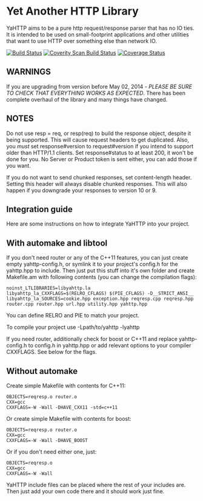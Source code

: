Yet Another HTTP Library
========================

YaHTTP aims to be a pure http request/response parser that has no IO ties. It is intended to be used on small-footprint applications and other utilities that want to use HTTP over something else than network IO.

[![Build Status](https://github.com/cmouse/yahttp/actions/workflows/coverity.yml/badge.svg)](https://github.com/cmouse/yahttp/actions/workflows/coverity.yml)
[![Coverity Scan Build Status](https://scan.coverity.com/projects/2161/badge.svg)](https://scan.coverity.com/projects/2161)
[![Coverage Status](https://coveralls.io/repos/github/cmouse/yahttp/badge.svg)](https://coveralls.io/github/cmouse/yahttp)

WARNINGS
--------
If you are upgrading from version before May 02, 2014 - *PLEASE BE SURE TO CHECK THAT EVERYTHING WORKS AS EXPECTED*. There has been complete overhaul of the library and many things have changed. 

NOTES
-----
Do not use resp = req, or resp(req) to build the response object, despite it being supported. This will cause request headers to get duplicated. Also, you *must* set response#version to request#version if you intend to support older than HTTP/1.1 clients. Set response#status to at least 200, it won't be done for you. No Server or Product token is sent either, you can add those if you want. 

If you do not want to send chunked responses, set content-length header. Setting this header will always disable chunked responses. This will also happen if you downgrade your responses to version 10 or 9.

Integration guide
-----------------

Here are some instructions on how to integrate YaHTTP into your project. 

With automake and libtool
-------------------------

If you don't need router or any of the C++11 features, you can just create empty yahttp-config.h, or symlink it to your project's config.h for the yahttp.hpp to include. Then just put this stuff into it's own folder and create Makefile.am with following contents (you can change the compilation flags):

```
noinst_LTLIBRARIES=libyahttp.la
libyahttp_la_CXXFLAGS=$(RELRO_CFLAGS) $(PIE_CFLAGS) -D__STRICT_ANSI__
libyahttp_la_SOURCES=cookie.hpp exception.hpp reqresp.cpp reqresp.hpp router.cpp router.hpp url.hpp utility.hpp yahttp.hpp
```

You can define RELRO and PIE to match your project. 

To compile your project use -Lpath/to/yahttp -lyahttp

If you need router, additionally check for boost or C++11 and replace yahttp-config.h to config.h in yahttp.hpp or add relevant options to your compiler CXXFLAGS. See below for the flags.

Without automake
----------------

Create simple Makefile with contents for C++11:

```
OBJECTS=reqresp.o router.o
CXX=gcc
CXXFLAGS=-W -Wall -DHAVE_CXX11 -std=c++11 
```

Or create simple Makefile with contents for boost:

```
OBJECTS=reqresp.o router.o
CXX=gcc
CXXFLAGS=-W -Wall -DHAVE_BOOST 
```

Or if you don't need either one, just:

```
OBJECTS=reqresp.o 
CXX=gcc
CXXFLAGS=-W -Wall
```

YaHTTP include files can be placed where the rest of your includes are. Then just add your own code there and it should work just fine. 
